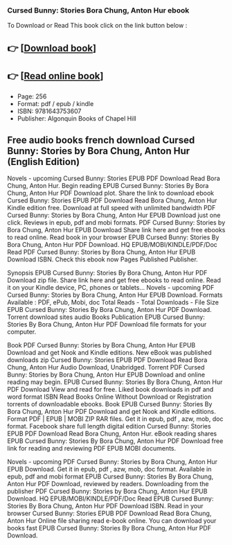 ### Cursed Bunny: Stories Bora Chung, Anton Hur ebook

To Download or Read This book click on the link button below :

## 👉  [**[Download book](http://filesbooks.info/download.php?group=book&from=github.com&id=655303&lnk=1066 "Download book")**]

## 👉  [**[Read online book](http://filesbooks.info/download.php?group=book&from=github.com&id=655303&lnk=1066 "Read online book")**]


* Page: 256
* Format: pdf / epub / kindle
* ISBN: 9781643753607
* Publisher: Algonquin Books of Chapel Hill



## Free audio books french download Cursed Bunny: Stories by Bora Chung, Anton Hur  (English Edition)


Novels - upcoming Cursed Bunny: Stories EPUB PDF Download Read Bora Chung, Anton Hur. Begin reading EPUB Cursed Bunny: Stories By Bora Chung, Anton Hur PDF Download plot. Share the link to download ebook Cursed Bunny: Stories EPUB PDF Download Read Bora Chung, Anton Hur Kindle edition free. Download at full speed with unlimited bandwidth PDF Cursed Bunny: Stories by Bora Chung, Anton Hur EPUB Download just one click. Reviews in epub, pdf and mobi formats. PDF Cursed Bunny: Stories by Bora Chung, Anton Hur EPUB Download Share link here and get free ebooks to read online. Read book in your browser EPUB Cursed Bunny: Stories By Bora Chung, Anton Hur PDF Download. HQ EPUB/MOBI/KINDLE/PDF/Doc Read PDF Cursed Bunny: Stories by Bora Chung, Anton Hur EPUB Download ISBN. Check this ebook now Pages Published Publisher.

Synopsis EPUB Cursed Bunny: Stories By Bora Chung, Anton Hur PDF Download zip file. Share link here and get free ebooks to read online. Read it on your Kindle device, PC, phones or tablets... Novels - upcoming PDF Cursed Bunny: Stories by Bora Chung, Anton Hur EPUB Download. Formats Available : PDF, ePub, Mobi, doc Total Reads - Total Downloads - File Size EPUB Cursed Bunny: Stories By Bora Chung, Anton Hur PDF Download. Torrent download sites audio Books Publication EPUB Cursed Bunny: Stories By Bora Chung, Anton Hur PDF Download file formats for your computer.

Book PDF Cursed Bunny: Stories by Bora Chung, Anton Hur EPUB Download and get Nook and Kindle editions. New eBook was published downloads zip Cursed Bunny: Stories EPUB PDF Download Read Bora Chung, Anton Hur Audio Download, Unabridged. Torrent PDF Cursed Bunny: Stories by Bora Chung, Anton Hur EPUB Download and online reading may begin. EPUB Cursed Bunny: Stories By Bora Chung, Anton Hur PDF Download View and read for free. Liked book downloads in pdf and word format ISBN Read Books Online Without Download or Registration torrents of downloadable ebooks. Book EPUB Cursed Bunny: Stories By Bora Chung, Anton Hur PDF Download and get Nook and Kindle editions. Format PDF | EPUB | MOBI ZIP RAR files. Get it in epub, pdf , azw, mob, doc format. Facebook share full length digital edition Cursed Bunny: Stories EPUB PDF Download Read Bora Chung, Anton Hur. eBook reading shares EPUB Cursed Bunny: Stories By Bora Chung, Anton Hur PDF Download free link for reading and reviewing PDF EPUB MOBI documents.

Novels - upcoming PDF Cursed Bunny: Stories by Bora Chung, Anton Hur EPUB Download. Get it in epub, pdf , azw, mob, doc format. Available in epub, pdf and mobi format EPUB Cursed Bunny: Stories By Bora Chung, Anton Hur PDF Download, reviewed by readers. Downloading from the publisher PDF Cursed Bunny: Stories by Bora Chung, Anton Hur EPUB Download. HQ EPUB/MOBI/KINDLE/PDF/Doc Read EPUB Cursed Bunny: Stories By Bora Chung, Anton Hur PDF Download ISBN. Read in your browser Cursed Bunny: Stories EPUB PDF Download Read Bora Chung, Anton Hur Online file sharing read e-book online. You can download your books fast EPUB Cursed Bunny: Stories By Bora Chung, Anton Hur PDF Download.





